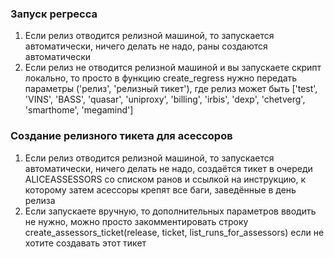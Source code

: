 ### Запуск регресса

1) Если релиз отводится релизной машиной, то запускается автоматически, ничего делать не надо, раны создаются автоматически
2) Если релиз не отводится релизной машиной и вы запускаете скрипт локально, то просто в функцию create_regress нужно передать параметры ('релиз', 'релизный тикет'), где релиз может быть ['test', 'VINS', 'BASS', 'quasar', 'uniproxy', 'billing', 'irbis', 'dexp', 'chetverg', 'smarthome', 'megamind']

### Создание релизного тикета для асессоров

1) Если релиз отводится релизной машиной, то запускается автоматически, ничего делать не надо, создаётся тикет в очереди ALICEASSESSORS со списком ранов и ссылкой на инструкцию, к которому затем асессоры крепят все баги, заведённые в день релиза
2) Если запускаете вручную, то дополнительных параметров вводить не нужно, можно просто закомментировать строку create_assessors_ticket(release, ticket, list_runs_for_assessors) если не хотите создавать этот тикет